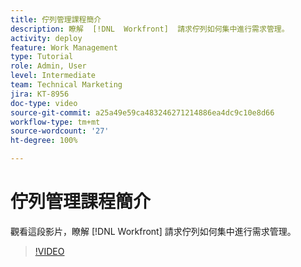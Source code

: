 ```yaml
---
title: 佇列管理課程簡介
description: 瞭解  [!DNL  Workfront]  請求佇列如何集中進行需求管理。
activity: deploy
feature: Work Management
type: Tutorial
role: Admin, User
level: Intermediate
team: Technical Marketing
jira: KT-8956
doc-type: video
source-git-commit: a25a49e59ca483246271214886ea4dc9c10e8d66
workflow-type: tm+mt
source-wordcount: '27'
ht-degree: 100%

---
```


# 佇列管理課程簡介

觀看這段影片，瞭解 [!DNL  Workfront] 請求佇列如何集中進行需求管理。

>[!VIDEO](https://video.tv.adobe.com/v/335219/?quality=12&learn=on)
